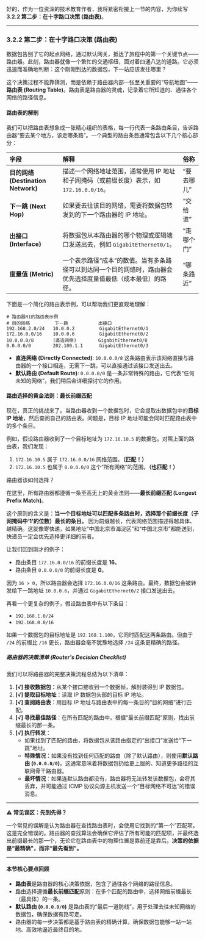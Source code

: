 好的，作为一位资深的技术教育作者，我将紧密衔接上一节的内容，为你续写 **3.2.2 第二步：在十字路口决策 (路由表)**。

---

### 3.2.2 第二步：在十字路口决策 (路由表)

数据包告别了它的起点网络，通过默认网关，抵达了旅程中的第一个关键节点——路由器。此刻，路由器就像一个繁忙的交通枢纽，面对着四通八达的道路。它必须迅速而准确地判断：这个刚刚到达的数据包，下一站应该发往哪里？

这个决策过程不能靠猜测，而是依赖于路由器内部一张至关重要的“导航地图”——**路由表 (Routing Table)**。路由表是路由器的灵魂，记录着它所知道的、通往各个网络的路径信息。

#### 路由表的解剖

我们可以把路由表想象成一张精心组织的表格，每一行代表一条路由条目，告诉路由器“要去某个地方，该走哪条路”。一个典型的路由条目通常包含以下几个核心部分：

| 字段 | 解释 | 俗称 |
| :--- | :--- | :--- |
| **目的网络 (Destination Network)** | 描述一个网络地址范围，通常使用 IP 地址和子网掩码（或前缀长度）表示，如 `172.16.0.0/16`。 | “要去哪儿” |
| **下一跳 (Next Hop)** | 如果要去往该目的网络，需要将数据包转发到的下一个路由器的 IP 地址。 | “交给谁” |
| **出接口 (Interface)** | 将数据包从本路由器的哪个物理或逻辑端口发送出去，例如 `GigabitEthernet0/1`。 | “走哪个门” |
| **度量值 (Metric)** | 一个表示路径“成本”的数值。当有多条路径可以到达同一个目的网络时，路由器会优先选择度量值最低（成本最低）的路径。 | “哪条路近” |

下面是一个简化的路由表示例，可以帮助我们更直观地理解：

```text
# 路由器R1的路由表示例
# 目的网络         下一跳           出接口
192.168.2.0/24   10.0.0.2         GigabitEthernet0/1
172.16.0.0/16    10.0.0.6         GigabitEthernet0/2
10.0.0.0/8       (直连网络)        GigabitEthernet0/0
0.0.0.0/0        202.100.1.1      GigabitEthernet0/3
```
*   **直连网络 (Directly Connected)**: `10.0.0.0/8` 这条路由表示该网络直接与路由器的一个接口相连，无需下一跳，可以直接通过该接口发送出去。
*   **默认路由 (Default Route)**: `0.0.0.0/0` 是一条非常特殊的路由，它代表“任何未知的网络”。我们稍后会详细探讨它的作用。

#### 路由选择的黄金法则：最长前缀匹配

现在，真正的挑战来了。当路由器收到一个数据包时，它会提取出数据包中的**目标 IP 地址**，然后查阅自己的路由表。问题是，目标 IP 地址可能会同时匹配路由表中的多个条目。

例如，假设路由器收到了一个目标地址为 `172.16.10.5` 的数据包。对照上面的路由表，我们发现：
1.  `172.16.10.5` 属于 `172.16.0.0/16` 网络范围。**（匹配！）**
2.  `172.16.10.5` 也属于 `0.0.0.0/0` 这个“所有网络”的范围。**（也匹配！）**

路由器该如何选择？

在这里，所有路由器都遵循一条至高无上的黄金法则——**最长前缀匹配 (Longest Prefix Match)**。

这个原则的含义是：**当一个目标地址可以匹配多条路由时，选择那个前缀长度（子网掩码中‘1’的位数）最长的条目。** 因为前缀越长，代表网络范围描述得越具体、越精确。这就像寄快递，如果地址“中国北京市海淀区”和“中国北京市”都能送到，快递员一定会优先选择更详细的前者。

让我们回到刚才的例子：
*   路由条目 `172.16.0.0/16` 的前缀长度是 **16**。
*   路由条目 `0.0.0.0/0` 的前缀长度是 **0**。

因为 `16 > 0`，所以路由器会选择 `172.16.0.0/16` 这条路由。最终，数据包会被转发给下一跳地址 `10.0.0.6`，并通过 `GigabitEthernet0/2` 接口发送出去。

再看一个更复杂的例子，假设路由表中有以下条目：
- `192.168.1.0/24`
- `192.168.0.0/16`

如果一个数据包的目标地址是 `192.168.1.100`，它同时匹配这两条路由。但由于 `/24` 的前缀比 `/16` 更长，路由器会毫不犹豫地选择 `/24` 这条更精确的路径。

##### 路由器的决策清单 (Router's Decision Checklist)

我们可以将路由器的完整决策流程总结为以下清单：

1.  **[√] 接收数据包**：从某个接口接收到一个数据帧，解封装得到 IP 数据包。
2.  **[√] 提取目标地址**：读取 IP 数据包头部的目标 IP 地址。
3.  **[√] 查阅路由表**：用目标 IP 地址与路由表中的每一条目的“目的网络”进行匹配。
4.  **[√] 寻找最佳路径**：在所有匹配的路由中，根据“最长前缀匹配”原则，找出前缀最长的那一条。
5.  **[√] 执行转发**：
    *   如果找到了匹配的路由，将数据包从该路由指定的“出接口”发送给“下一跳”地址。
    *   **特殊情况**：如果没有找到任何匹配的路由（除了默认路由），则使用**默认路由 (`0.0.0.0/0`)**。这通常意味着将数据包扔给更上层的、知道更多路径的互联网骨干路由器。
    *   **最坏情况**：如果连默认路由都没有，路由器将无法转发该数据包，会将其丢弃，并可能通过 ICMP 协议向源主机发送一个“目标网络不可达”的错误消息。

---
⚠️ **常见误区：先到先得？**

一个常见的误解是认为路由器在查找路由表时，会使用它找到的“第一个”匹配项。这是完全错误的。路由器的查找算法会确保它评估了所有可能的匹配项，并最终选出前缀最长的那一个，无论它在路由表中的物理位置是靠前还是靠后。**决策的依据是“最精确”，而非“最先看到”。**

---

#### 本节核心要点回顾

*   **路由表**是路由器的核心决策依据，包含了通往各个网络的路径信息。
*   路由选择遵循**最长前缀匹配**原则：在多个匹配的路由中，选择网络前缀最长（最具体）的一条。
*   **默认路由 (`0.0.0.0/0`)** 是路由表的“最后一道防线”，用于处理去往未知网络的数据包，确保数据有路可走。
*   路由器的每一步决策都是基于路由表的精确计算，确保数据包能够一站一站地、高效地逼近最终目的地。